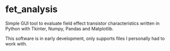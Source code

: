 # fet_analysis
Simple GUI tool to evaluate field effect transistor characteristics written in Python with Tkinter, Numpy, Pandas and Matplotlib.

This software is in early development, only supports files I personally had to work with.
